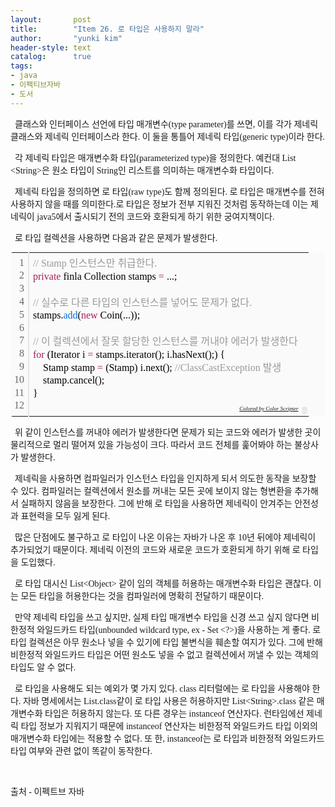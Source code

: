 ```yaml
---
layout:       post
title:        "Item 26. 로 타입은 사용하지 말라"
author:       "yunki kim"
header-style: text
catalog:      true
tags:
- java
- 이펙티브자바
- 도서
---
```


<div class="tt_article_useless_p_margin contents_style"><p data-ke-size="size16"><span style="font-family: 'Noto Serif KR';">&nbsp; 클래스와 인터페이스 선언에 타입 매개변수(type parameter)를 쓰면, 이를 각가 제네릭 클래스와 제네릭 인터페이스라 한다. 이 둘을 통틀어 제네릭 타입(generic type)이라 한다.</span></p>
<p data-ke-size="size16"><span style="font-family: 'Noto Serif KR';">&nbsp; 각 제네릭 타입은 매개변수화 타입(parameterized type)을 정의한다. 예컨대 List &lt;String&gt;은 원소 타입이 String인 리스트를 의미하는 매개변수화 타입이다.</span></p>
<p data-ke-size="size16"><span style="font-family: 'Noto Serif KR';">&nbsp; 제네릭 타입을 정의하면 로 타입(raw type)도 함께 정의된다. 로 타입은 매개변수를 전혀 사용하지 않을 때를 의미한다.로 타입은 정보가 전부 지워진 것처럼 동작하는데 이는 제네릭이 java5에서 출시되기 전의 코드와 호환되게 하기 위한 궁여지책이다.</span></p>
<p data-ke-size="size16"><span style="font-family: 'Noto Serif KR';">&nbsp; 로 타입 컬렉션을 사용하면 다음과 같은 문제가 발생한다.</span></p>
<div class="colorscripter-code" style="color: #010101; font-family: Consolas, 'Liberation Mono', Menlo, Courier, monospace !important; position: relative !important; overflow: auto;">
<table class="colorscripter-code-table" style="margin: 0; padding: 0; border: none; background-color: #fafafa; border-radius: 4px;" cellspacing="0" cellpadding="0" data-ke-align="alignLeft">
<tbody>
<tr>
<td style="padding: 6px; border-right: 2px solid #e5e5e5;">
<div style="margin: 0; padding: 0; word-break: normal; text-align: right; color: #666; font-family: Consolas, 'Liberation Mono', Menlo, Courier, monospace !important; line-height: 130%;">
<div style="line-height: 130%;"><span style="font-family: 'Noto Serif KR';">1</span></div>
<div style="line-height: 130%;"><span style="font-family: 'Noto Serif KR';">2</span></div>
<div style="line-height: 130%;"><span style="font-family: 'Noto Serif KR';">3</span></div>
<div style="line-height: 130%;"><span style="font-family: 'Noto Serif KR';">4</span></div>
<div style="line-height: 130%;"><span style="font-family: 'Noto Serif KR';">5</span></div>
<div style="line-height: 130%;"><span style="font-family: 'Noto Serif KR';">6</span></div>
<div style="line-height: 130%;"><span style="font-family: 'Noto Serif KR';">7</span></div>
<div style="line-height: 130%;"><span style="font-family: 'Noto Serif KR';">8</span></div>
<div style="line-height: 130%;"><span style="font-family: 'Noto Serif KR';">9</span></div>
<div style="line-height: 130%;"><span style="font-family: 'Noto Serif KR';">10</span></div>
<div style="line-height: 130%;"><span style="font-family: 'Noto Serif KR';">11</span></div>
<div style="line-height: 130%;"><span style="font-family: 'Noto Serif KR';">12</span></div>
</div>
</td>
<td style="padding: 6px 0; text-align: left;">
<div style="margin: 0; padding: 0; color: #010101; font-family: Consolas, 'Liberation Mono', Menlo, Courier, monospace !important; line-height: 130%;">
<div style="padding: 0 6px; white-space: pre; line-height: 130%;"><span style="color: #999999; font-family: 'Noto Serif KR';">//&nbsp;Stamp&nbsp;인스턴스만&nbsp;취급한다.</span></div>
<div style="padding: 0 6px; white-space: pre; line-height: 130%;"><span style="font-family: 'Noto Serif KR';"><span style="color: #a71d5d;">private</span>&nbsp;finla&nbsp;Collection&nbsp;stamps&nbsp;<span style="color: #0086b3;"></span><span style="color: #a71d5d;">=</span>&nbsp;...;</span></div>
<div style="padding: 0 6px; white-space: pre; line-height: 130%;">&nbsp;</div>
<div style="padding: 0 6px; white-space: pre; line-height: 130%;"><span style="color: #999999; font-family: 'Noto Serif KR';">//&nbsp;실수로&nbsp;다른&nbsp;타입의&nbsp;인스턴스를&nbsp;넣어도&nbsp;문제가&nbsp;없다.</span></div>
<div style="padding: 0 6px; white-space: pre; line-height: 130%;"><span style="font-family: 'Noto Serif KR';">stamps.<span style="color: #066de2;">add</span>(<span style="color: #a71d5d;">new</span>&nbsp;Coin(...));</span></div>
<div style="padding: 0 6px; white-space: pre; line-height: 130%;">&nbsp;</div>
<div style="padding: 0 6px; white-space: pre; line-height: 130%;"><span style="color: #999999; font-family: 'Noto Serif KR';">// 이 컬렉션에서 잘못 할당한 인스턴스를 꺼내야 에러가 발생한다</span></div>
<div style="padding: 0 6px; white-space: pre; line-height: 130%;"><span style="font-family: 'Noto Serif KR';"><span style="color: #a71d5d;">for</span>&nbsp;(Iterator&nbsp;i&nbsp;<span style="color: #0086b3;"></span><span style="color: #a71d5d;">=</span>&nbsp;stamps.iterator();&nbsp;i.hasNext();)&nbsp;{</span></div>
<div style="padding: 0 6px; white-space: pre; line-height: 130%;"><span style="font-family: 'Noto Serif KR';">&nbsp;&nbsp;&nbsp;&nbsp;Stamp&nbsp;stamp&nbsp;<span style="color: #0086b3;"></span><span style="color: #a71d5d;">=</span>&nbsp;(Stamp)&nbsp;i.next();&nbsp;<span style="color: #999999;">//ClassCastException&nbsp;발생</span></span></div>
<div style="padding: 0 6px; white-space: pre; line-height: 130%;"><span style="font-family: 'Noto Serif KR';">&nbsp;&nbsp;&nbsp;&nbsp;stamp.cancel();</span></div>
<div style="padding: 0 6px; white-space: pre; line-height: 130%;"><span style="font-family: 'Noto Serif KR';">}</span></div>
<div style="padding: 0 6px; white-space: pre; line-height: 130%;">&nbsp;</div>
</div>
<div style="text-align: right; margin-top: -13px; margin-right: 5px; font-size: 9px; font-style: italic;"><span style="font-family: 'Noto Serif KR';"><a style="color: #e5e5e5text-decoration:none;" href="http://colorscripter.com/info#e" target="_blank" rel="noopener">Colored by Color Scripter</a></span></div>
</td>
<td style="vertical-align: bottom; padding: 0 2px 4px 0;"><span style="font-family: 'Noto Serif KR';"><a style="text-decoration: none; color: white;" href="http://colorscripter.com/info#e" target="_blank" rel="noopener"><span style="font-size: 9px; word-break: normal; background-color: #e5e5e5; color: white; border-radius: 10px; padding: 1px;">cs</span></a></span></td>
</tr>
</tbody>
</table>
</div>
<p data-ke-size="size16"><span style="font-family: 'Noto Serif KR';">&nbsp; 위 같이 인스턴스를 꺼내야 에러가 발생한다면 문제가 되는 코드와 에러가 발생한 곳이 물리적으로 멀리 떨어져 있을 가능성이 크다. 따라서 코드 전체를 훑어봐야 하는 불상사가 발생한다.</span></p>
<p data-ke-size="size16"><span style="font-family: 'Noto Serif KR';">&nbsp; 제네릭을 사용하면 컴파일러가 인스턴스 타입을 인지하게 되서 의도한 동작을 보장할 수 있다. 컴파일러는 컬렉션에서 원소를 꺼내는 모든 곳에 보이지 않는 형변환을 추가해서 실패하지 않음을 보장한다. 그에 반해 로 타입을 사용하면 제네릭이 안겨주는 안전성과 표현력을 모두 잃게 된다.</span></p>
<p data-ke-size="size16"><span style="font-family: 'Noto Serif KR';">&nbsp; 많은 단점에도 불구하고 로 타입이 나온 이유는 자바가 나온 후 10년 뒤에야 제네릭이 추가되었기 때문이다. 제네릭 이전의 코드와 새로운 코드가 호환되게 하기 위해 로 타입을 도입했다.</span></p>
<p data-ke-size="size16"><span style="font-family: 'Noto Serif KR';">&nbsp; 로 타입 대시신 List&lt;Object&gt; 같이 임의 객체를 허용하는 매개변수화 타입은 괜찮다. 이는 모든 타입을 허용한다는 것을 컴파일러에 명확히 전달하기 때문이다.</span></p>
<p data-ke-size="size16"><span style="font-family: 'Noto Serif KR';">&nbsp; 만약 제네릭 타입을 쓰고 싶지만, 실제 타입 매개변수 타입을 신경 쓰고 싶지 않다면 비한정적 와일드카드 타입(unbounded wildcard type, ex - Set &lt;?&gt;)을 사용하는 게 좋다. 로타입 컬렉션은 아무 원소나 넣을 수 있기에 타입 불변식을 훼손할 여지가 있다. 그에 반해 비한정적 와일드카드 타입은 어떤 원소도 넣을 수 없고 컬렉션에서 꺼낼 수 있는 객체의 타입도 알 수 없다.</span></p>
<p data-ke-size="size16"><span style="font-family: 'Noto Serif KR';">&nbsp; 로 타입을 사용해도 되는 예외가 몇 가지 있다. class 리터럴에는 로 타입을 사용해야 한다. 자바 명세에서는 List.class같이 로 타입 사용은 허용하지만 List&lt;String&gt;.class 같은 매개변수화 타입은 허용하지 않는다. 또 다른 경우는 instanceof 연산자다. 런타임에선 제네릭 타입 정보가 지워지기 때문에 instanceof 연산자는 비한정적 와일드카드 타입 이외의 매개변수화 타입에는 적용할 수 없다. 또 한, instanceof는 로 타입과 비한정적 와일드카드 타입 여부와 관련 없이 똑같이 동작한다.</span></p>
<p data-ke-size="size16">&nbsp;</p>
<p data-ke-size="size16"><span style="font-family: 'Noto Serif KR';">출처 - 이펙트브 자바</span></p></div>